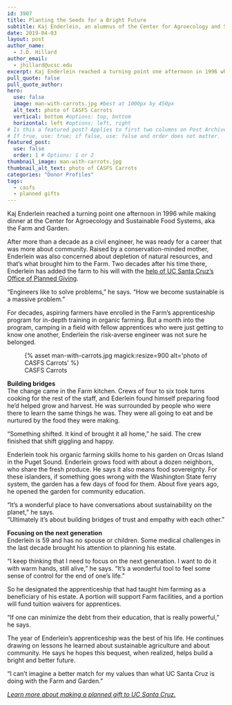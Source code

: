 ```yaml
---
id: 3907
title: Planting the Seeds for a Bright Future
subtitle: Kaj Enderlein, an alumnus of the Center for Agroecology and Sustainable Food Systems apprenticeship, has established a planned gift to the program that changed his life.
date: 2019-04-03
layout: post
author_name:
  - J.D. Hillard
author_email:
  - jhillard@ucsc.edu
excerpt: Kaj Enderlein reached a turning point one afternoon in 1996 while making dinner at the Center for Agroecology and Sustainable Food Systems, aka the Farm and Garden.
pull_quote: false
pull_quote_author:
hero:
  use: false
  image: man-with-carrots.jpg #best at 1000px by 450px
  alt_text: photo of CASFS Carrots
  vertical: bottom #options: top, bottom
  horizontal: left #options: left, right
# Is this a featured post? Applies to first two columns on Post Archive Page.
# If true, use: true; if false, use: false and order does not matter.
featured_post:
  use: false
  order: 1 # Options: 1 or 2
thumbnail_image: man-with-carrots.jpg
thumbnail_alt_text: photo of CASFS Carrots
categories: "Donor Profiles"
tags:
  - casfs
  - planned gifts
---
```

Kaj Enderlein reached a turning point one afternoon in 1996 while making dinner at the Center for Agroecology and Sustainable Food Systems, aka the Farm and Garden.

After more than a decade as a civil engineer, he was ready for a career that was more about community. Raised by a conservation-minded mother, Enderlein was also concerned about depletion of natural resources, and that’s what brought him to the Farm. Two decades after his time there, Enderlein has added the farm to his will with the [help of UC Santa Cruz&#8217;s Office of Planned Giving](http://plannedgifts.ucsc.edu/).

“Engineers like to solve problems,” he says. “How we become sustainable is a massive problem.”

For decades, aspiring farmers have enrolled in the Farm’s apprenticeship program for in-depth training in organic farming. But a month into the program, camping in a field with fellow apprentices who were just getting to know one another, Enderlein the risk-averse engineer was not sure he belonged.
<figure class="inline-image full">
{% asset man-with-carrots.jpg magick:resize=900 alt='photo of CASFS Carrots' %}
<figcaption>CASFS Carrots</figcaption></figure>

**Building bridges**  
The change came in the Farm kitchen. Crews of four to six took turns cooking for the rest of the staff, and Ederlein found himself preparing food he’d helped grow and harvest. He was surrounded by people who were there to learn the same things he was. They were all going to eat and be nurtured by the food they were making.

“Something shifted. It kind of brought it all home,” he said. The crew finished that shift giggling and happy.

Enderlein took his organic farming skills home to his garden on Orcas Island in the Puget Sound. Enderlein grows food with about a dozen neighbors, who share the fresh produce. He says it also means food sovereignty. For these islanders, if something goes wrong with the Washington State ferry system, the garden has a few days of food for them. About five years ago, he opened the garden for community education.

“It’s a wonderful place to have conversations about sustainability on the planet,” he says.  
“Ultimately it’s about building bridges of trust and empathy with each other.”

**Focusing on the next generation**  
Enderlein is 59 and has no spouse or children. Some medical challenges in the last decade brought his attention to planning his estate.

“I keep thinking that I need to focus on the next generation. I want to do it with warm hands, still alive,” he says. “It’s a wonderful tool to feel some sense of control for the end of one’s life.”

So he designated the apprenticeship that had taught him farming as a beneficiary of his estate. A portion will support Farm facilities, and a portion will fund tuition waivers for apprentices.

“If one can minimize the debt from their education, that is really powerful,” he says.

The year of Enderlein’s apprenticeship was the best of his life. He continues drawing on lessons he learned about sustainable agriculture and about community. He says he hopes this bequest, when realized, helps build a bright and better future.

“I can’t imagine a better match for my values than what UC Santa Cruz is doing with the Farm and Garden.”

[_Learn more about making a planned gift to UC Santa Cruz._](http://plannedgifts.ucsc.edu/)
